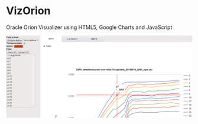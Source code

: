 # VizOrion
Oracle Orion Visualizer using HTML5, Google Charts and JavaScript

![Alt text](/screenshot/vizorion.png "Oracle ORION Visualizer")